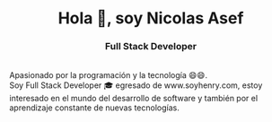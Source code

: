 <h1 align="center">Hola 👋, soy Nicolas Asef</h1>
<h3 align="center">Full Stack Developer</h3>
</br>
Apasionado por la programación y la tecnología 😄😄.
</br>
Soy Full Stack Developer 🎓 egresado de www.soyhenry.com, estoy interesado en el mundo del desarrollo de software y también por el aprendizaje constante de nuevas tecnologías.





<!--
**nicolas-asef/nicolas-asef** is a ✨ _special_ ✨ repository because its `README.md` (this file) appears on your GitHub profile.

Here are some ideas to get you started:

- 🔭 I’m currently working on ...
- 🌱 I’m currently learning ...
- 👯 I’m looking to collaborate on ...
- 🤔 I’m looking for help with ...
- 💬 Ask me about ...
- 📫 How to reach me: ...
- 😄 Pronouns: ...
- ⚡ Fun fact: ...
-->
